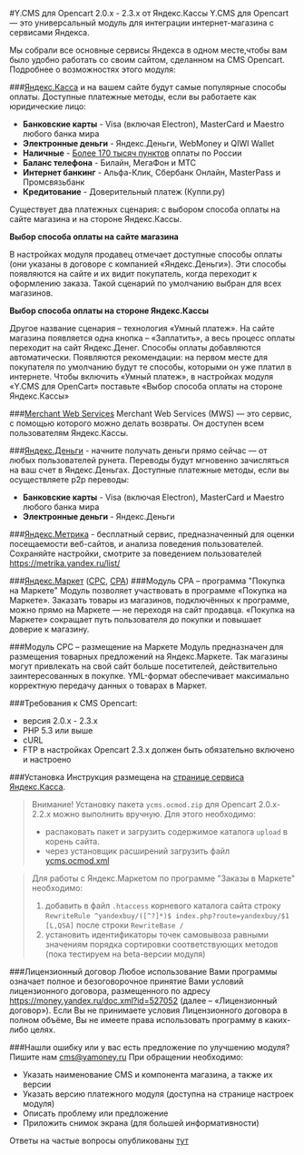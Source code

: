 #Y.CMS для Opencart 2.0.x - 2.3.x от Яндекс.Кассы
Y.CMS для Opencart — это универсальный модуль для интеграции интернет-магазина с сервисами Яндекса.

Мы собрали все основные сервисы Яндекса в одном месте,чтобы вам было удобно работать со своим сайтом, сделанном на CMS Opencart. Подробнее о возможностях этого модуля:

###[Яндекс.Касса](http://kassa.yandex.ru/) и на вашем сайте будут самые популярные способы оплаты.
Доступные платежные методы, если вы работаете как юридические лицо:

* **Банковские карты** -  Visa (включая Electron), MasterCard и Maestro любого банка мира
* **Электронные деньги** - Яндекс.Деньги, WebMoney и QIWI Wallet
* **Наличные** - [Более 170 тысяч пунктов](https://money.yandex.ru/pay/doc.xml?id=526209) оплаты по России
* **Баланс телефона** - Билайн, МегаФон и МТС
* **Интернет банкинг** - Альфа-Клик, Сбербанк Онлайн, MasterPass и Промсвязьбанк
* **Кредитование** - Доверительный платеж (Куппи.ру)

Существует два платежных сценария: с выбором способа оплаты на сайте магазина и на стороне Яндекс.Кассы. 

**Выбор способа оплаты на сайте магазина** 

 В настройках модуля продавец отмечает доступные способы оплаты (они указаны в договоре с компанией «Яндекс.Деньги»). Эти способы появляются на сайте и их видит покупатель, когда переходит к оформлению заказа. Такой сценарий по умолчанию выбран для всех магазинов. 

**Выбор способа оплаты на стороне Яндекс.Кассы**

 Другое название сценария – технология «Умный платеж». На сайте магазина появляется одна кнопка – «Заплатить», а весь процесс оплаты переходит на сайт Яндекс.Денег. 
Способы оплаты добавляются автоматически. Появляются рекомендации: на первом месте для покупателя по умолчанию будут те способы, которыми он уже платил в интернете. 
Чтобы включить «Умный платеж», в настройках модуля «Y.CMS для OpenCart» поставьте «Выбор способа оплаты на стороне Яндекс.Кассы»

###[Merchant Web Services](https://tech.yandex.ru/money/doc/payment-solution/payment-management/payment-management-about-docpage/)
Merchant Web Services (MWS) — это сервис, с помощью которого можно делать возвраты. Он доступен всем пользователям Яндекс.Кассы. 

###[Яндекс.Деньги](https://money.yandex.ru/) - начните получать деньги прямо сейчас — от любых пользователей рунета.
Переводы будут мгновенно зачисляться на ваш счет в Яндекс.Деньгах.
Доступные платежные методы, если вы осуществляете p2p переводы:

* **Банковские карты** -  Visa (включая Electron), MasterCard и Maestro любого банка мира
* **Электронные деньги** - Яндекс.Деньги

###[Яндекс.Метрика](https://metrika.yandex.ru/) - бесплатный сервис, предназначенный для оценки посещаемости веб-сайтов, и анализа поведения пользователей.
Сохраняйте настройки, смотрите за поведением пользователей https://metrika.yandex.ru/list/

###[Яндекс.Маркет](http://market.yandex.ru/) ([CPC](http://welcome.advertising.yandex.ru/market/), [CPA](http://help.yandex.ru/partnermarket/purchase/about.xml)) 
###Модуль CPA – программа "Покупка на Маркете"
Модуль позволяет участвовать в программе «Покупка на Маркете». Заказать товары из магазинов, подключённых к программе, можно прямо на Маркете — не переходя на сайт продавца. «Покупка на Маркете» сокращает путь пользователя до покупки и повышает доверие к магазину.

###Модуль СРС – размещение на Маркете
Модуль предназначен для размещения товарных предложений на Яндекс.Маркете. Так магазины могут привлекать на свой сайт больше посетителей, действительно заинтересованных в покупке. YML-формат обеспечивает максимально корректную передачу данных о товарах в Маркет.

###Требования к CMS Opencart:
* версия 2.0.х - 2.3.x
* PHP 5.3 или выше
* cURL
* FTP в настройках Opencart 2.3.x должен быть обязательно включено и настроено

###Установка
Инструкция размещена на [странице сервиса Яндекс.Касса](https://kassa.yandex.ru/files/manual_y.cms_opencart2.pdf).

> Внимание! Установку пакета `ycms.ocmod.zip` для Opencart 2.0.x-2.2.x можно выполнить вручную. 
> Для этого необходимо: 
> * распаковать пакет и загрузить содержимое каталога `upload` в корень сайта. 
> * через установщик расширений загрузить файл [ycms.ocmod.xml](https://raw.githubusercontent.com/yandex-money/yandex-money-cms-opencart2/master/ycms.ocmod.xml)

> Для работы с Яндекс.Маркетом по программе "Заказы в Маркете" необходимо: 
> 1. добавить в файл `.htaccess` корневого каталога сайта строку `RewriteRule ^yandexbuy/([^?]*)$ index.php?route=yandexbuy/$1 [L,QSA]` после строки `RewriteBase /` 
> 2. установить идентификаторы точек самовывоза равными значениям порядка сортировки соответствующих методов (пока тестируем на beta-версии модуля)
>

###Лицензионный договор
Любое использование Вами программы означает полное и безоговорочное принятие Вами условий лицензионного договора, размещенного по адресу https://money.yandex.ru/doc.xml?id=527052 (далее – «Лицензионный договор»). Если Вы не принимаете условия Лицензионного договора в полном объёме, Вы не имеете права использовать программу в каких-либо целях.

###Нашли ошибку или у вас есть предложение по улучшению модуля?
Пишите нам cms@yamoney.ru
При обращении необходимо:
* Указать наименование CMS и компонента магазина, а также их версии
* Указать версию платежного модуля (доступна на странице настроек модуля)
* Описать проблему или предложение
* Приложить снимок экрана (для большей информативности)

Ответы на частые вопросы опубликованы [тут](https://github.com/yandex-money/yandex-money-cms-opencart2/blob/master/FAQ.md)